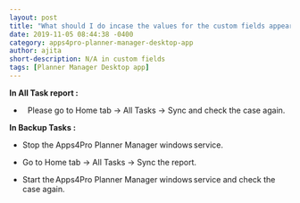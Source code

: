 ```yaml
---
layout: post
title: "What should I do incase the values for the custom fields appear as N/A?"
date: 2019-11-05 08:44:38 -0400
category: apps4pro-planner-manager-desktop-app
author: ajita
short-description: N/A in custom fields
tags: [Planner Manager Desktop app]
---
```


**In All Task report :** 

-       Please go to Home tab -> All Tasks -> Sync and check the case again. 

**In Backup Tasks :**

-    Stop the Apps4Pro Planner Manager windows service. 

-    Go to Home tab -> All Tasks -> Sync the report. 
     
-   Start the Apps4Pro Planner Manager windows service and check the case again. 

 
